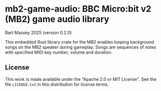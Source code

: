 # mb2-game-audio: BBC Micro:bit v2 (MB2) game audio library
Bart Massey 2025 (version 0.2.0)

This embedded Rust library crate for the MB2 enables looping
background songs on the MB2 speaker during gameplay. Songs
are sequences of notes with specified MIDI key number,
volume and duration. 

## License

This work is made available under the "Apache 2.0 or MIT
License". See the file `LICENSE.txt` in this distribution for
license terms.
